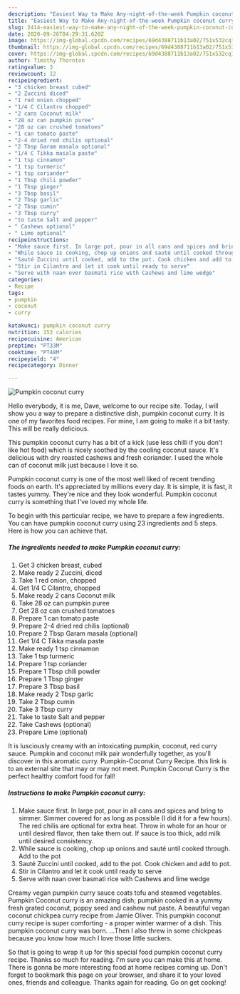 ```yaml
---
description: "Easiest Way to Make Any-night-of-the-week Pumpkin coconut curry"
title: "Easiest Way to Make Any-night-of-the-week Pumpkin coconut curry"
slug: 2414-easiest-way-to-make-any-night-of-the-week-pumpkin-coconut-curry
date: 2020-09-26T04:29:31.620Z
image: https://img-global.cpcdn.com/recipes/69d4388711b13a02/751x532cq70/pumpkin-coconut-curry-recipe-main-photo.jpg
thumbnail: https://img-global.cpcdn.com/recipes/69d4388711b13a02/751x532cq70/pumpkin-coconut-curry-recipe-main-photo.jpg
cover: https://img-global.cpcdn.com/recipes/69d4388711b13a02/751x532cq70/pumpkin-coconut-curry-recipe-main-photo.jpg
author: Timothy Thornton
ratingvalue: 3
reviewcount: 12
recipeingredient:
- "3 chicken breast cubed"
- "2 Zuccini diced"
- "1 red onion chopped"
- "1/4 C Cilantro chopped"
- "2 cans Coconut milk"
- "28 oz can pumpkin puree"
- "28 oz can crushed tomatoes"
- "1 can tomato paste"
- "2-4 dried red chilis optional"
- "2 Tbsp Garam masala optional"
- "1/4 C Tikka masala paste"
- "1 tsp cinnamon"
- "1 tsp turmeric"
- "1 tsp coriander"
- "1 Tbsp chili powder"
- "1 Tbsp ginger"
- "3 Tbsp basil"
- "2 Tbsp garlic"
- "2 Tbsp cumin"
- "3 Tbsp curry"
- "to taste Salt and pepper"
- " Cashews optional"
- " Lime optional"
recipeinstructions:
- "Make sauce first. In large pot, pour in all cans and spices and bring to simmer. Simmer covered for as long as possible (I did it for a few hours). The red chilis are optional for extra heat. Throw in whole for an hour or until desired flavor, then take them out. If sauce is too thick, add milk until desired consistency."
- "While sauce is cooking, chop up onions and sauté until cooked through. Add to the pot"
- "Sauté Zuccini until cooked, add to the pot. Cook chicken and add to pot."
- "Stir in Cilantro and let it cook until ready to serve"
- "Serve with naan over basmati rice with Cashews and lime wedge"
categories:
- Recipe
tags:
- pumpkin
- coconut
- curry

katakunci: pumpkin coconut curry 
nutrition: 153 calories
recipecuisine: American
preptime: "PT33M"
cooktime: "PT48M"
recipeyield: "4"
recipecategory: Dinner

---
```



![Pumpkin coconut curry](https://img-global.cpcdn.com/recipes/69d4388711b13a02/751x532cq70/pumpkin-coconut-curry-recipe-main-photo.jpg)

Hello everybody, it is me, Dave, welcome to our recipe site. Today, I will show you a way to prepare a distinctive dish, pumpkin coconut curry. It is one of my favorites food recipes. For mine, I am going to make it a bit tasty. This will be really delicious.

This pumpkin coconut curry has a bit of a kick (use less chilli if you don&#39;t like hot food) which is nicely soothed by the cooling coconut sauce. It&#39;s delicious with dry roasted cashews and fresh coriander. I used the whole can of coconut milk just because I love it so.

Pumpkin coconut curry is one of the most well liked of recent trending foods on earth. It's appreciated by millions every day. It is simple, it is fast, it tastes yummy. They're nice and they look wonderful. Pumpkin coconut curry is something that I've loved my whole life.


To begin with this particular recipe, we have to prepare a few ingredients. You can have pumpkin coconut curry using 23 ingredients and 5 steps. Here is how you can achieve that.

<!--inarticleads1-->

##### The ingredients needed to make Pumpkin coconut curry:

1. Get 3 chicken breast, cubed
1. Make ready 2 Zuccini, diced
1. Take 1 red onion, chopped
1. Get 1/4 C Cilantro, chopped
1. Make ready 2 cans Coconut milk
1. Take 28 oz can pumpkin puree
1. Get 28 oz can crushed tomatoes
1. Prepare 1 can tomato paste
1. Prepare 2-4 dried red chilis (optional)
1. Prepare 2 Tbsp Garam masala (optional)
1. Get 1/4 C Tikka masala paste
1. Make ready 1 tsp cinnamon
1. Take 1 tsp turmeric
1. Prepare 1 tsp coriander
1. Prepare 1 Tbsp chili powder
1. Prepare 1 Tbsp ginger
1. Prepare 3 Tbsp basil
1. Make ready 2 Tbsp garlic
1. Take 2 Tbsp cumin
1. Take 3 Tbsp curry
1. Take to taste Salt and pepper
1. Take  Cashews (optional)
1. Prepare  Lime (optional)


It is lusciously creamy with an intoxicating pumpkin, coconut, red curry sauce. Pumpkin and coconut milk pair wonderfully together, as you&#39;ll discover in this aromatic curry. Pumpkin-Coconut Curry Recipe. this link is to an external site that may or may not meet. Pumpkin Coconut Curry is the perfect healthy comfort food for fall! 

<!--inarticleads2-->

##### Instructions to make Pumpkin coconut curry:

1. Make sauce first. In large pot, pour in all cans and spices and bring to simmer. Simmer covered for as long as possible (I did it for a few hours). The red chilis are optional for extra heat. Throw in whole for an hour or until desired flavor, then take them out. If sauce is too thick, add milk until desired consistency.
1. While sauce is cooking, chop up onions and sauté until cooked through. Add to the pot
1. Sauté Zuccini until cooked, add to the pot. Cook chicken and add to pot.
1. Stir in Cilantro and let it cook until ready to serve
1. Serve with naan over basmati rice with Cashews and lime wedge


Creamy vegan pumpkin curry sauce coats tofu and steamed vegetables. Pumpkin Coconut curry is an amazing dish; pumpkin cooked in a yummy fresh grated coconut, poppy seed and cashew nut paste. A beautiful vegan coconut chickpea curry recipe from Jamie Oliver. This pumpkin coconut curry recipe is super comforting - a proper winter warmer of a dish. This pumpkin coconut curry was born. …Then I also threw in some chickpeas because you know how much I love those little suckers. 

So that is going to wrap it up for this special food pumpkin coconut curry recipe. Thanks so much for reading. I'm sure you can make this at home. There is gonna be more interesting food at home recipes coming up. Don't forget to bookmark this page on your browser, and share it to your loved ones, friends and colleague. Thanks again for reading. Go on get cooking!
